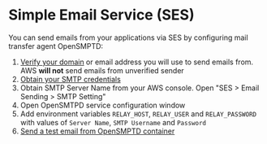 # Simple Email Service (SES)

You can send emails from your applications via SES by configuring mail transfer agent OpenSMPTD:

1. [Verify your domain](http://docs.aws.amazon.com/ses/latest/DeveloperGuide/verify-domains.html) or email address you will use to send emails from. AWS **will not** send emails from unverified sender
2. [Obtain your SMTP credentials](http://docs.aws.amazon.com/ses/latest/DeveloperGuide/smtp-credentials.html)
3. Obtain SMTP Server Name from your AWS console. Open "SES > Email Sending > SMTP Setting"
4. Open OpenSMTPD service configuration window
5. Add environment variables `RELAY_HOST`, `RELAY_USER` and `RELAY_PASSWORD` with values of `Server Name`, `SMTP Username` and `Password`
6. [Send a test email from OpenSMPTD container](https://cloud.wodby.com/stackhub/a545abfe-6882-4d47-b7b6-0e49516cefb7/overview#sending-test-emails-from-cli)